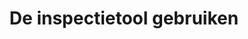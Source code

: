 ---
layout: template
title: 'De inspectietool gebruiken'
url: /inspectietool
collection: inspectietool
---